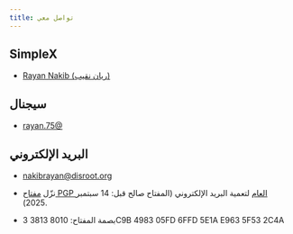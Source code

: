 ```yaml
---
title: تواصل معي
---
```

## SimpleX

- [Rayan Nakib (ريان نقيب)](https://simplex.chat/contact#/?v=2-7&smp=smp%3A%2F%2FUkMFNAXLXeAAe0beCa4w6X_zp18PwxSaSjY17BKUGXQ%3D%40smp12.simplex.im%2FTheYWHTR51DF3LKE65n_teAHDBtComDd%23%2F%3Fv%3D1-3%26dh%3DMCowBQYDK2VuAyEA5LmmZW10xCa1Z0ssFO3Ynx94ec685lUbP8ptno4QYxY%253D%26srv%3Die42b5weq7zdkghocs3mgxdjeuycheeqqmksntj57rmejagmg4eor5yd.onion)

## سيجنال

- [rayan.75@](https://signal.me/#eu/Pe8Q9pEEiRPgiIAjTyL51DehB8jin1JW6a2-9HOGU6BTrjU4wZZO3K3bgqAbFfCG)

## البريد الإلكتروني

- [nakibrayan@disroot.org](mailto:nakibrayan@disroot.org)

- نزّل [مفتاح PGP العام](/assets/A9A28F3FC427432A9C985BF98F441CF5AE5DAED5.asc) لتعمية البريد الإلكتروني (المفتاح صالح قبل: 14 سبتمبر 2025).

- بصمة المفتاح: 8010 3813 3C9B 4983 05FD  6FFD 5E1A E963 5F53 2C4A
